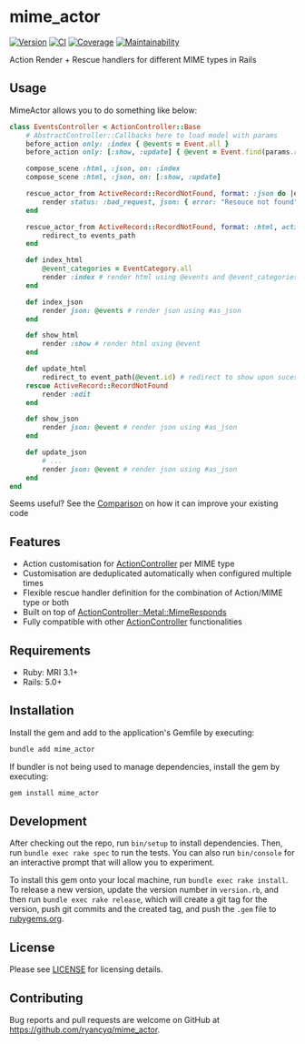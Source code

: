 # mime_actor

[![Version][rubygems_badge]][rubygems]
[![CI][ci_badge]][ci_workflows]
[![Coverage][coverage_badge]][coverage]
[![Maintainability][maintainability_badge]][maintainability]

Action Render + Rescue handlers for different MIME types in Rails

## Usage

MimeActor allows you to do something like below:
```rb
class EventsController < ActionController::Base
    # AbstractController::Callbacks here to load model with params
    before_action only: :index { @events = Event.all }
    before_action only: [:show, :update] { @event = Event.find(params.require(:event_id)) }

    compose_scene :html, :json, on: :index
    compose_scene :html, :json, on: [:show, :update]

    rescue_actor_from ActiveRecord::RecordNotFound, format: :json do |ex|
        render status: :bad_request, json: { error: "Resouce not found" }
    end

    rescue_actor_from ActiveRecord::RecordNotFound, format: :html, action: :show do |ex|
        redirect_to events_path
    end

    def index_html
        @event_categories = EventCategory.all
        render :index # render html using @events and @event_categories
    end

    def index_json
        render json: @events # render json using #as_json
    end

    def show_html
        render :show # render html using @event
    end

    def update_html
        redirect_to event_path(@event.id) # redirect to show upon sucessful update
    rescue ActiveRecord::RecordNotFound
        render :edit
    end

    def show_json
        render json: @event # render json using #as_json
    end

    def update_json
        # ...
        render json: @event # render json using #as_json
    end
end
```

Seems useful? See the [Comparison][doc_comparison] on how it can improve your existing code

## Features

- Action customisation for [ActionController][doc_action_controller] per MIME type
- Customisation are deduplicated automatically when configured multiple times
- Flexible rescue handler definition for the combination of Action/MIME type or both
- Built on top of [ActionController::Metal::MimeResponds][doc_action_controller_mime_responds]
- Fully compatible with other [ActionController][doc_action_controller] functionalities 

## Requirements

- Ruby: MRI 3.1+
- Rails: 5.0+

## Installation

Install the gem and add to the application's Gemfile by executing:
```sh
bundle add mime_actor
```

If bundler is not being used to manage dependencies, install the gem by executing:
```sh
gem install mime_actor
```

## Development

After checking out the repo, run `bin/setup` to install dependencies. Then, run `bundle exec rake spec` to run the tests. You can also run `bin/console` for an interactive prompt that will allow you to experiment.

To install this gem onto your local machine, run `bundle exec rake install`. To release a new version, update the version number in `version.rb`, and then run `bundle exec rake release`, which will create a git tag for the version, push git commits and the created tag, and push the `.gem` file to [rubygems.org](https://rubygems.org).

## License
Please see [LICENSE](https://github.com/ryancyq/mime_actor/blob/main/LICENSE) for licensing details.

## Contributing

Bug reports and pull requests are welcome on GitHub at https://github.com/ryancyq/mime_actor.

[rubygems_badge]: https://img.shields.io/gem/v/mime_actor.svg
[rubygems]: https://rubygems.org/gems/mime_actor
[ci_badge]: https://github.com/ryancyq/mime_actor/actions/workflows/build.yml/badge.svg
[ci_workflows]: https://github.com/ryancyq/mime_actor/actions/workflows/
[coverage_badge]: https://codecov.io/gh/ryancyq/mime_actor/graph/badge.svg?token=4C091RHXC3
[coverage]: https://codecov.io/gh/ryancyq/mime_actor
[maintainability_badge]: https://api.codeclimate.com/v1/badges/06689606dc3f3945dc1b/maintainability
[maintainability]: https://codeclimate.com/github/ryancyq/mime_actor/maintainability

[doc_action_controller]: https://rubydoc.info/gems/actionpack/ActionController/Metal
[doc_action_controller_mime_responds]: https://rubydoc.info/gems/actionpack/ActionController/MimeResponds
[doc_comparison]: https://github.com/ryancyq/mime_actor/blob/main/COMPARE.md